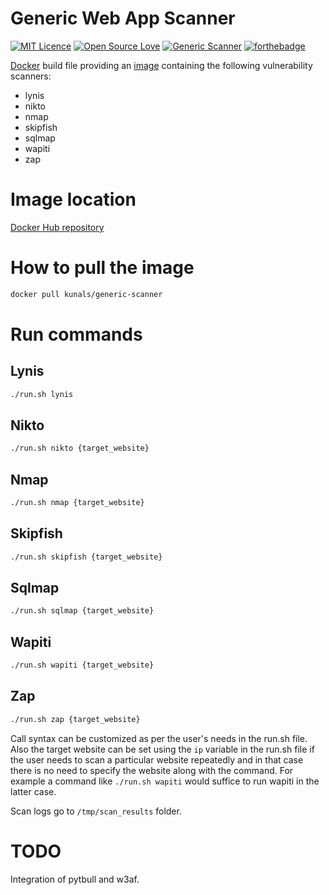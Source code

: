 # Generic Web App Scanner

[![MIT Licence](https://badges.frapsoft.com/os/mit/mit-175x39.png?v=103)](https://opensource.org/licenses/mit-license.php)
[![Open Source Love](https://badges.frapsoft.com/os/v2/open-source-175x29.png?v=103)](https://github.com/ellerbrock/open-source-badge/)
[![Generic Scanner](https://img.shields.io/badge/generic--scanner-Docker-red.svg?maxAge=123456789?link=https://github.com/kunal394/generic-scanner/?style=plastic)]()
[![forthebadge](http://forthebadge.com/images/badges/uses-badges.svg)](http://forthebadge.com)

[Docker](https://www.docker.com/) build file providing an [image](https://docs.docker.com/engine/tutorials/dockerimages/) containing the following vulnerability scanners:
   - lynis
   - nikto
   - nmap
   - skipfish
   - sqlmap
   - wapiti
   - zap


# Image location

[Docker Hub repository](https://hub.docker.com/r/kunals/generic-scanner/)

# How to pull the image

```bash 
docker pull kunals/generic-scanner
```

# Run commands

## Lynis
```bash
./run.sh lynis
```

## Nikto
```bash
./run.sh nikto {target_website}
```

## Nmap
```bash
./run.sh nmap {target_website}
```

## Skipfish
```bash
./run.sh skipfish {target_website}
```

## Sqlmap
```bash
./run.sh sqlmap {target_website}
```

## Wapiti
```bash
./run.sh wapiti {target_website}
```

## Zap
```bash
./run.sh zap {target_website}
```

Call syntax can be customized as per the user's needs in the run.sh file. Also the target website can be set using the `ip` variable in the run.sh file if the user needs to scan a particular website repeatedly and in that case there is no need to specify the website along with the command. For example a command like ```./run.sh wapiti``` would suffice to run wapiti in the latter case.

Scan logs go to `/tmp/scan_results` folder.

# TODO

Integration of pytbull and w3af.
